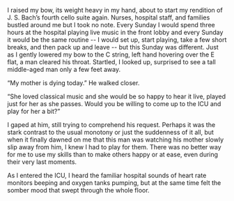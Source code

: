 I raised my bow, its weight heavy in my hand, about to start my rendition of J. S. Bach’s fourth cello suite again. Nurses, hospital staff, and families bustled around me but I took no note. Every Sunday I would spend three hours at the hospital playing live music in the front lobby and every Sunday it would be the same routine -- I would set up, start playing, take a few short breaks, and then pack up and leave -- but this Sunday was different. Just as I gently lowered my bow to the C string, left hand hovering over the E flat, a man cleared his throat. Startled, I looked up, surprised to see a tall middle-aged man only a few feet away. 

“My mother is dying today.” He walked closer.

“She loved classical music and she would be so happy to hear it live, played just for her as she passes. Would you be willing to come up to the ICU and play for her a bit?”

I gaped at him, still trying to comprehend his request. Perhaps it was the stark contrast to the usual monotony or just the suddenness of it all, but when it finally dawned on me that this man was watching his mother slowly slip away from him, I knew I had to play for them. There was no better way for me to use my skills than to make others happy or at ease, even during their very last moments.

As I entered the ICU, I heard the familiar hospital sounds of heart rate monitors beeping and oxygen tanks pumping, but at the same time felt the somber mood that swept through the whole floor.